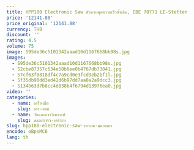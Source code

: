 ```yaml
---
title: HPP180 Electronic Saw ตัวควบคุมความเร็วดั้งเดิม, EBE 70771 LE-Stetten
price: '12141.88'
price_original: '12141.88'
currency: THB
discount: ''
rating: 4.5
volume: 75
image: S95de36c5101342aaad10d1167668bb98s.jpg
images:
  - S95de36c5101342aaad10d1167668bb98s.jpg
  - S2cbe87357c634e58b6ee0b4767db73841.jpg
  - S7cf63f0818df4c7a9cd0e3fcd9eb2bf1l.jpg
  - Sf35db90dd3ed42d6b97dd7aa8a2a9dcc3.jpg
  - S134b63d7b8cc4d838b4f6794d13976ea0.jpg
video: ''
categories:
  - name: เครื่องมือ
    slug: เคร-องม
  - name: วัดและการวิเคราะห์
    slug: ดและการว-เคราะห
slug: hpp180-electronic-saw-วควบค-มความเร
encode: oBpsMC6
lang: th
---
```

  